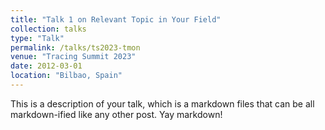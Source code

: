 ```yaml
---
title: "Talk 1 on Relevant Topic in Your Field"
collection: talks
type: "Talk"
permalink: /talks/ts2023-tmon
venue: "Tracing Summit 2023"
date: 2012-03-01
location: "Bilbao, Spain"
---
```


This is a description of your talk, which is a markdown files that can be all markdown-ified like any other post. Yay markdown!
